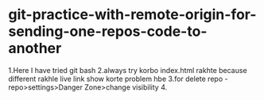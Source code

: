 # git-practice-with-remote-origin-for-sending-one-repos-code-to-another
1.Here I have tried git bash
2.always try korbo index.html rakhte because different rakhle live link show korte problem hbe
3.for delete repo - repo>settings>Danger Zone>change visibility
4.